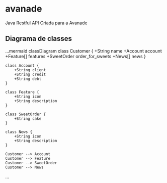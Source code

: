 # avanade
Java Restful API Criada para a Avanade

## Diagrama de classes

...mermaid
classDiagram
    class Customer {
        +String name
        +Account account
        +Feature[] features
        +SweetOrder order_for_sweets
        +News[] news
    }

    class Account {
        +String client
        +String credit
        +String debt
    }

    class Feature {
        +String icon
        +String description
    }

    class SweetOrder {
        +String cake
    }

    class News {
        +String icon
        +String description
    }

    Customer --> Account
    Customer --> Feature
    Customer --> SweetOrder
    Customer --> News
...
